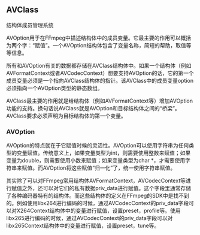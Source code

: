 ## AVClass

结构体成员管理系统

AVOption用于在FFmpeg中描述结构体中的成员变量。它最主要的作用可以概括为两个字：“赋值”。一个AVOption结构体包含了变量名称，简短的帮助，取值等等信息。

所有和AVOption有关的数据都存储在AVClass结构体中。如果一个结构体（例如AVFormatContext或者AVCodecContext）想要支持AVOption的话，它的第一个成员变量必须是一个指向AVClass结构体的指针。该AVClass中的成员变量option必须指向一个AVOption类型的静态数组。

AVClass最主要的作用就是给结构体（例如AVFormatContext等）增加AVOption功能的支持。换句话说AVClass就是AVOption和目标结构体之间的“桥梁”。AVClass要求必须声明为目标结构体的第一个变量。

### AVOption

AVOption的特点就在于它赋值时候的灵活性。AVOption可以使用字符串为任何类型的变量赋值。传统意义上，如果变量类型为int，则需要使用整数来赋值；如果变量为double，则需要使用小数来赋值；如果变量类型为char *，才需要使用字符串来赋值。而AVOption将这些赋值“归一化”了，统一使用字符串赋值。

其实除了可以对FFmpeg常用结构体AVFormatContext，AVCodecContext等进行赋值之外，还可以对它们的私有数据priv_data进行赋值。这个字段里通常存储了各种编码器特有的结构体。而这些结构体的定义在FFmpeg的SDK中是找不到的。例如使用libx264进行编码的时候，通过AVCodecContext的priv_data字段可以对X264Context结构体中的变量进行赋值，设置preset，profile等。使用libx265进行编码的时候，通过AVCodecContext的priv_data字段可以对libx265Context结构体中的变量进行赋值，设置preset，tune等。